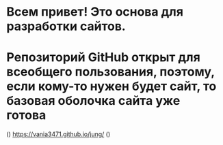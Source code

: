 # Всем привет! Это основа для разработки сайтов.
# Репозиторий GitHub открыт для всеобщего пользования, поэтому, если кому-то нужен будет сайт, то базовая оболочка сайта уже готова


 \(<a>\) https://vania3471.github.io/jung/  \(<a>\)
